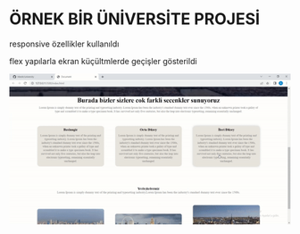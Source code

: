 <h1>ÖRNEK BİR ÜNİVERSİTE PROJESİ</h1>

<p>responsive özellikler kullanıldı</p>

<p>flex yapılarla ekran küçültmlerde geçişler gösterildi</P>

![](ekran1.gif)